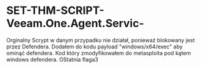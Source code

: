 # SET-THM-SCRIPT-Veeam.One.Agent.Servic-
Orginalny Scrypt w danym przypadku nie działał, ponieważ blokowany jest przez Defendera. Dodałem do kodu payload "windows/x64/exec" aby ominąć defendera.
Kod który zmodyfikowałem do metasploita pod kątem windows defendera. OStatnia flaga3
